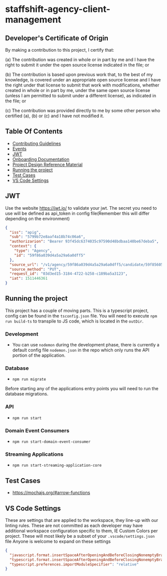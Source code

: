 # staffshift-agency-client-management

## Developer's Certificate of Origin
By making a contribution to this project, I certify that:

  (a) The contribution was created in whole or in part by me and I have the right to submit it under the open source license indicated in the file; or

  (b) The contribution is based upon previous work that, to the best of my knowledge, is covered under an appropriate open source license and I have the right under that license to submit that work with modifications, whether created in whole or in part by me, under the same open source license (unless I am permitted to submit under a different license), as indicated in the file; or

  (c) The contribution was provided directly to me by some other person who certified (a), (b) or (c) and I have not modified it.

## Table Of Contents
* [Contributing Guidelines](https://github.com/A24Group/big-book-of-information/blob/master/onboarding/contributing.md)
* [Events](https://github.com/A24Group/staffshift-agency-client-management/blob/master/Events.md)
* [JWT](#jwt)
* [Onboarding Documentation](https://github.com/A24Group/big-book-of-information/tree/master/onboarding)
* [Project Design Reference Material](https://github.com/A24Group/big-book-of-information/tree/master/ddd_cqrs_eventsourcing)
* [Running the project](#running-the-project)
* [Test Cases](#test-cases)
* [VS Code Settings](#vs-code-settings)


## JWT
Use the website https://jwt.io/ to validate your jwt. The secret you need to use will be defined as api_token in config file(Remember this will differ depending on the environment)
```json
{
  "iss": "apig",
  "sub": "5799b72e8aaf4a18b74c06a6",
  "authorizarion": "Bearer 93f45dc6374035c97590d48bdbaa140be67deba5",
  "context": {
    "type": "Agency",
    "id": "59f86a039d4a5a29a6a0dff5"
  },
  "source_url": "/v1/agency/59f86a039d4a5a29a6a0dff5/candidate/59f85605e5cab96197820f1f/equality",
  "source_method": "PUT",
  "request_id": "03d3ed15-3184-4722-b258-c189ba5a3123",
  "iat": 1511446361
}
```

## Running the project
This project has a couple of moving parts. This is a typescript project, config can be found in the `tsconfig.json` file. You will need to execute `npm run build-ts` to transpile to JS code, which is located in the `outDir`.

### Development
* You can use `nodemon` during the development phase, there is currently a default config file `nodemon.json` in the repo which only runs the API portion of the application.

### Database
* `npm run migrate`

Before starting any of the applications entry points you will need to run the database migrations.

### API
* `npm run start`

### Domain Event Consumers
* `npm run start-domain-event-consumer`

### Streaming Applications
* `npm run start-streaming-application-core`

## Test Cases
* https://mochajs.org/#arrow-functions

## VS Code Settings
These are settings that are applied to the workspace, they line-up with our linting rules. These are not committed as each developer may have additional workspace configuration specific to them, IE Custom Colors per project.
These will most likely be a subset of your `.vscode/settings.json` file
Anyone is welcome to expand on these settings
```json
{
  "javascript.format.insertSpaceAfterOpeningAndBeforeClosingNonemptyBraces": false,
  "typescript.format.insertSpaceAfterOpeningAndBeforeClosingNonemptyBraces": false,
  "typescript.preferences.importModuleSpecifier": "relative"
}
```
